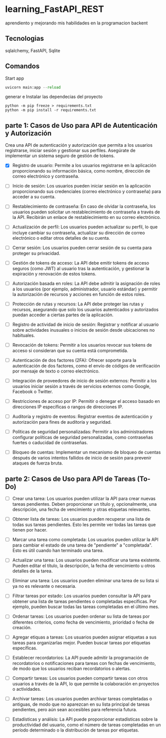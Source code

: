 # learning_FastAPI_REST
 aprendiento y mejorando mis habilidades en la programacion backent

## Tecnologias
 sqlalchemy, FastAPI, Sqlite

## Comandos
 Start app
  ~~~python
  uvicorn main:app --reload
  ~~~
 generar e Instalar las dependecias del proyecto
  ~~~
  python -m pip freeze > requirements.txt
  python -m pip install -r requirements.txt
  ~~~
  

## parte 1: Casos de Uso para API de Autenticación y Autorización
 Crea una API de autenticación y autorización que permita a los usuarios registrarse, iniciar sesión y gestionar sus perfiles. Asegúrate de implementar un sistema seguro de gestión de tokens.

- [x] Registro de usuario: Permite a los usuarios registrarse en la aplicación proporcionando su información básica, como nombre, dirección de correo electrónico y contraseña.

- [ ] Inicio de sesión: Los usuarios pueden iniciar sesión en la aplicación proporcionando sus credenciales (correo electrónico y contraseña) para acceder a su cuenta.

- [ ] Restablecimiento de contraseña: En caso de olvidar la contraseña, los usuarios pueden solicitar un restablecimiento de contraseña a través de la API. Recibirán un enlace de restablecimiento en su correo electrónico.

- [ ] Actualización de perfil: Los usuarios pueden actualizar su perfil, lo que incluye cambiar su contraseña, actualizar su dirección de correo electrónico o editar otros detalles de su cuenta.

- [ ] Cerrar sesión: Los usuarios pueden cerrar sesión de su cuenta para proteger su privacidad.

- [ ] Gestión de tokens de acceso: La API debe emitir tokens de acceso seguros (como JWT) al usuario tras la autenticación, y gestionar la expiración y renovación de estos tokens.

- [ ] Autorización basada en roles: La API debe admitir la asignación de roles a los usuarios (por ejemplo, administrador, usuario estándar) y permitir la autorización de recursos y acciones en función de estos roles.

- [ ] Protección de rutas y recursos: La API debe proteger las rutas y recursos, asegurando que solo los usuarios autenticados y autorizados puedan acceder a ciertas partes de la aplicación.

- [ ] Registro de actividad de inicio de sesión: Registrar y notificar al usuario sobre actividades inusuales o inicios de sesión desde ubicaciones no habituales.

- [ ] Revocación de tokens: Permitir a los usuarios revocar sus tokens de acceso si consideran que su cuenta está comprometida.

- [ ] Autenticación de dos factores (2FA): Ofrecer soporte para la autenticación de dos factores, como el envío de códigos de verificación por mensaje de texto o correo electrónico.

- [ ] Integración de proveedores de inicio de sesión externos: Permitir a los usuarios iniciar sesión a través de servicios externos como Google, Facebook o Twitter.

- [ ] Restricciones de acceso por IP: Permitir o denegar el acceso basado en direcciones IP específicas o rangos de direcciones IP.

- [ ] Auditoría y registro de eventos: Registrar eventos de autenticación y autorización para fines de auditoría y seguridad.

- [ ] Políticas de seguridad personalizadas: Permitir a los administradores configurar políticas de seguridad personalizadas, como contraseñas fuertes o caducidad de contraseñas.

- [ ] Bloqueo de cuentas: Implementar un mecanismo de bloqueo de cuentas después de varios intentos fallidos de inicio de sesión para prevenir ataques de fuerza bruta.

## parte 2: Casos de Uso para API de Tareas (To-Do)

- [ ] Crear una tarea: Los usuarios pueden utilizar la API para crear nuevas tareas pendientes. Deben proporcionar un título y, opcionalmente, una descripción, una fecha de vencimiento y otras etiquetas relevantes.

- [ ] Obtener lista de tareas: Los usuarios pueden recuperar una lista de todas sus tareas pendientes. Esto les permite ver todas las tareas que tienen por hacer.

- [ ] Marcar una tarea como completada: Los usuarios pueden utilizar la API para cambiar el estado de una tarea de "pendiente" a "completada". Esto es útil cuando han terminado una tarea.

- [ ] Actualizar una tarea: Los usuarios pueden modificar una tarea existente. Pueden editar el título, la descripción, la fecha de vencimiento u otros detalles de la tarea.

- [ ] Eliminar una tarea: Los usuarios pueden eliminar una tarea de su lista si ya no es relevante o necesaria.

- [ ] Filtrar tareas por estado: Los usuarios pueden consultar la API para obtener una lista de tareas pendientes o completadas específicas. Por ejemplo, pueden buscar todas las tareas completadas en el último mes.

- [ ] Ordenar tareas: Los usuarios pueden ordenar su lista de tareas por diferentes criterios, como fecha de vencimiento, prioridad o fecha de creación.

- [ ] Agregar etiquas a tareas: Los usuarios pueden asignar etiquetas a sus tareas para organizarlas mejor. Pueden buscar tareas por etiquetas específicas.

- [ ] Establecer recordatorios: La API puede admitir la programación de recordatorios o notificaciones para tareas con fechas de vencimiento, de modo que los usuarios reciban recordatorios o alertas.

- [ ] Compartir tareas: Los usuarios pueden compartir tareas con otros usuarios a través de la API, lo que permite la colaboración en proyectos o actividades.

- [ ] Archivar tareas: Los usuarios pueden archivar tareas completadas o antiguas, de modo que no aparezcan en su lista principal de tareas pendientes, pero aún sean accesibles para referencia futura.

- [ ] Estadísticas y análisis: La API puede proporcionar estadísticas sobre la productividad del usuario, como el número de tareas completadas en un período determinado o la distribución de tareas por etiquetas.
